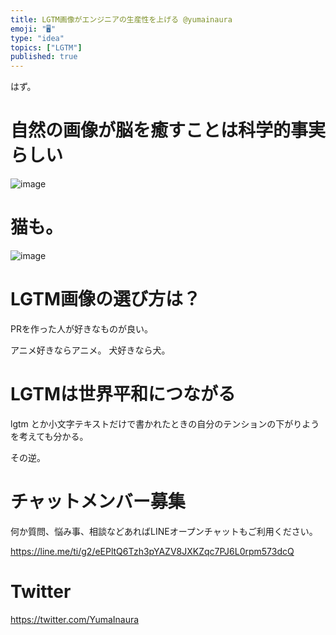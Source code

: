```yaml
---
title: LGTM画像がエンジニアの生産性を上げる @yumainaura
emoji: "🖥"
type: "idea"
topics: ["LGTM"]
published: true
---
```


はず。

# 自然の画像が脳を癒すことは科学的事実らしい

![image](https://user-images.githubusercontent.com/13635059/50536778-6d1d8b80-0b9b-11e9-9d7c-cc99dff1c754.png)

# 猫も。

![image](https://user-images.githubusercontent.com/13635059/50536784-7ad31100-0b9b-11e9-9791-3e2ba67392f2.png)

# LGTM画像の選び方は？

PRを作った人が好きなものが良い。

アニメ好きならアニメ。
犬好きなら犬。

# LGTMは世界平和につながる

lgtm とか小文字テキストだけで書かれたときの自分のテンションの下がりようを考えても分かる。

その逆。








<!-- Update From Qiita API -->

# チャットメンバー募集


何か質問、悩み事、相談などあればLINEオープンチャットもご利用ください。

https://line.me/ti/g2/eEPltQ6Tzh3pYAZV8JXKZqc7PJ6L0rpm573dcQ





# Twitter


https://twitter.com/YumaInaura


<!-- Update From Qiita API -->


